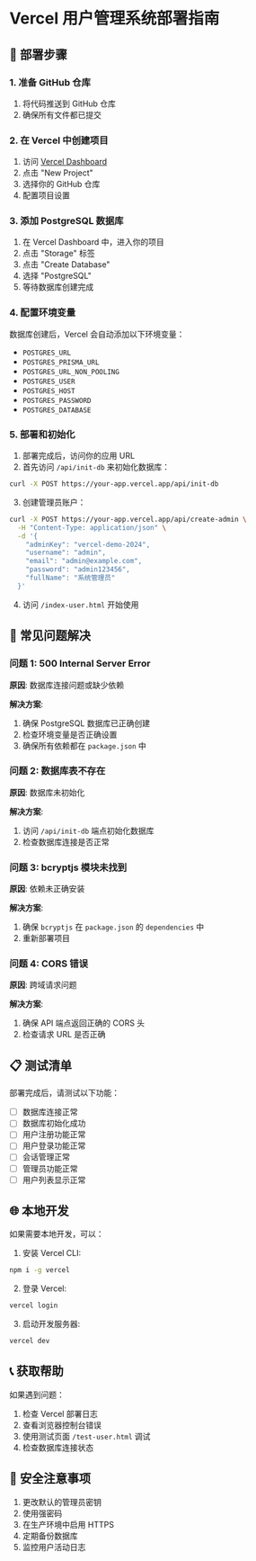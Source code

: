 # Vercel 用户管理系统部署指南

## 🚀 部署步骤

### 1. 准备 GitHub 仓库

1. 将代码推送到 GitHub 仓库
2. 确保所有文件都已提交

### 2. 在 Vercel 中创建项目

1. 访问 [Vercel Dashboard](https://vercel.com/dashboard)
2. 点击 "New Project"
3. 选择你的 GitHub 仓库
4. 配置项目设置

### 3. 添加 PostgreSQL 数据库

1. 在 Vercel Dashboard 中，进入你的项目
2. 点击 "Storage" 标签
3. 点击 "Create Database"
4. 选择 "PostgreSQL"
5. 等待数据库创建完成

### 4. 配置环境变量

数据库创建后，Vercel 会自动添加以下环境变量：
- `POSTGRES_URL`
- `POSTGRES_PRISMA_URL`
- `POSTGRES_URL_NON_POOLING`
- `POSTGRES_USER`
- `POSTGRES_HOST`
- `POSTGRES_PASSWORD`
- `POSTGRES_DATABASE`

### 5. 部署和初始化

1. 部署完成后，访问你的应用 URL
2. 首先访问 `/api/init-db` 来初始化数据库：

```bash
curl -X POST https://your-app.vercel.app/api/init-db
```

3. 创建管理员账户：

```bash
curl -X POST https://your-app.vercel.app/api/create-admin \
  -H "Content-Type: application/json" \
  -d '{
    "adminKey": "vercel-demo-2024",
    "username": "admin",
    "email": "admin@example.com",
    "password": "admin123456",
    "fullName": "系统管理员"
  }'
```

4. 访问 `/index-user.html` 开始使用

## 🔧 常见问题解决

### 问题 1: 500 Internal Server Error

**原因**: 数据库连接问题或缺少依赖

**解决方案**:
1. 确保 PostgreSQL 数据库已正确创建
2. 检查环境变量是否正确设置
3. 确保所有依赖都在 `package.json` 中

### 问题 2: 数据库表不存在

**原因**: 数据库未初始化

**解决方案**:
1. 访问 `/api/init-db` 端点初始化数据库
2. 检查数据库连接是否正常

### 问题 3: bcryptjs 模块未找到

**原因**: 依赖未正确安装

**解决方案**:
1. 确保 `bcryptjs` 在 `package.json` 的 `dependencies` 中
2. 重新部署项目

### 问题 4: CORS 错误

**原因**: 跨域请求问题

**解决方案**:
1. 确保 API 端点返回正确的 CORS 头
2. 检查请求 URL 是否正确

## 📋 测试清单

部署完成后，请测试以下功能：

- [ ] 数据库连接正常
- [ ] 数据库初始化成功
- [ ] 用户注册功能正常
- [ ] 用户登录功能正常
- [ ] 会话管理正常
- [ ] 管理员功能正常
- [ ] 用户列表显示正常

## 🌐 本地开发

如果需要本地开发，可以：

1. 安装 Vercel CLI:
```bash
npm i -g vercel
```

2. 登录 Vercel:
```bash
vercel login
```

3. 启动开发服务器:
```bash
vercel dev
```

## 📞 获取帮助

如果遇到问题：

1. 检查 Vercel 部署日志
2. 查看浏览器控制台错误
3. 使用测试页面 `/test-user.html` 调试
4. 检查数据库连接状态

## 🔐 安全注意事项

1. 更改默认的管理员密钥
2. 使用强密码
3. 在生产环境中启用 HTTPS
4. 定期备份数据库
5. 监控用户活动日志
